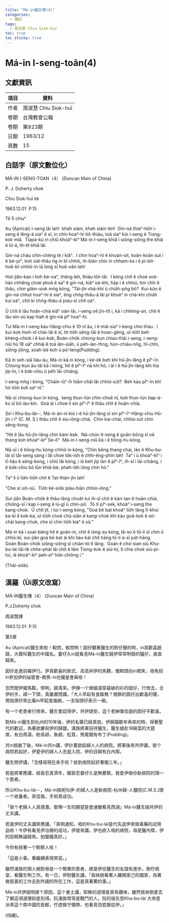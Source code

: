 ```yaml
---
title: "Má-in醫生傳(4)"
categories:
  - 傳記
tags:
  - 周淑慧 Chiu Siok-huī
toc: true
toc_sticky: true
---
```


# Má-in I-seng-toān(4)

## 文獻資訊

| 項目 | 資料 |
|---|---|
| 作者 | 周淑慧 Chiu Siok-huī |
| 卷期 | 台灣教會公報 |
| 卷期 | 第923期 |
| 日期 | 1963/12 |
| 頁數 | 15 |

## 白話字（原文數位化）

MÁ-IN I-SENG-TOAN（4） (Duncan Main of China)

P. J. Doherty chok

Chiu Siok-huī e̍k

1963.12.01  P.15

Tē 5 chiuⁿ

Au (Apricat) i-seng lâi lah!  khah siám, khah siám leh!  Gín-ná thiaⁿ-tio̍h i-seng ê lêng-á siaⁿ ê sî, in chin hoaⁿ-hí tiô-thiàu, toā siaⁿ kiò i-seng ê Tiong-kok miâ.  Tiapá-kú in chiū khoàⁿ-kìⁿ Má-in I-seng khiâ i siông-siông the khiâ ê lû-á, ti̍t-ti̍t khiâ lâi.

Gín-ná cháu chìn-chêng tè i kiâⁿ.  I chin hoaⁿ-hí ê khoán-sit, koân-koân sut i ê bé-piⁿ, koh oa̍t-thâu ǹg in bî chhiò, m̄-bián chio in chham-ka i ê pì-bi̍t-hoē-bî-chhiò-in iā lóng sī hoē-oân lah!

Hut-jiân-kan i tioh bé-oaⁿ, thêng leh, thiàu lo̍h-lâi.  I kéng chi̍t ê choè soè-hàn chhēng choè phoà ê saⁿ ê gín-ná, kiâⁿ oá-khì, ha̍p i ê chhiú, tìm chi̍t-ē thâu, chin giâm-siok mn̄g kóng, "Tāi-jîn chá-khí ū chia̍h-pn̄g bô?  Kui-kûn ê gín-ná chhut hoaⁿ-hí ê siaⁿ, ēng chńg-thâu-á lâi pí khoàⁿ in chá-khí chia̍h kuí oáⁿ, chi̍t ki chńg-thâu-á piáu-sī chi̍t oáⁿ.

Ū chi̍t ê lāu hoān-chiá kiâⁿ oán-lâi, i-seng oē jīn-tit i, kā i chhéng-an, chit ê lāu sin-sū kap hiah ê gín-ná pîⁿ hoaⁿ-hí.

Tuì Má-in I-seng kàu Hâng-chiu ê 10 nî āu, i ê miâ-siaⁿ í-keng chin tháu.  I kui-kok hioh-nî chài-lâi ê sî, tit-tio̍h sēng-tāi ê hoan-gêng, uī-tio̍h beh khèng-chiok i ê kui-kok, Boán-cho̍k chiong-kun chiau-thāi i-seng, i-seng-niû hù 18 oáⁿ chhài ê toā iân-sia̍h, ū pe̍h-iàn-thng, hún-chiáu-nn̄g, hî-chhì, siông-jiông, soah-bé koh ū pò͘-teng(Pudding).

Kā in seh-siā liáu-āu, Má-in kā in kóng, i kè-e̍k beh khí hū-jîn-lâng ê pīⁿ-īn.  Chiong-kun āu-lâi kā i kóng, hit ê pīⁿ-īⁿ nā khí hó, i ài i ê hū-jîn-lâng khì hia ji̍p-īn, i ê ba̍k-chiu ū pe̍h lāi-chiàng.

I-seng mn̄g i kóng, "Cháín-iūⁿ m̄ hiān-chāi lâi chhiú-su̍t?  Beh kàu pīⁿ-īn khí hó tio̍h koh saⁿ nî."

Nā-sī chiong-kun ìn kóng,  keng thun-lún chin-choē nî, koh thun-lún tiap-á-kú sī bô iàu-kín.  Goá ài i choè lí sin pīⁿ-īⁿ ê thâu chi̍t ê hoān-chiá.

Só͘-í Khu-bu-lái--, Má-in án-ni kiò i-ê hū-jîn-lâng sī sin pīⁿ-īⁿ-Hâng-chiu Hū-jîn i-īⁿ (C. M. S.) thâu chi̍t ê siu-iông-chiá.  Chin kai-chài, chhiú-su̍t chin sêng-kong.

"Hit ê lāu hū-jîn-lâng chin kám-kek.  Ná-chún it-seng ê goān-bōng sī oē thang koh khoàⁿ-kìⁿ Se-ô͘"  Má-in I-seng-niû kā i ê tiōng-hu kóng.

Nā-sī i ê tiōng-hu kóng-chhiò ìn kóng, "Chin bêng thang chai, lán ê Khu-bu-lái sī tāi-seng sàng i lâi choè to̍k-io̍h ê chhì-ēng-phín lah!  Taⁿ i ū khoàⁿ-kìⁿ i tī-liâu ê sêng-kong, i chiū lâi kóng, i iā beh ji̍p lán ê pīⁿ-īⁿ, m̄-sī i lāi-chiàng, i ê ba̍k-chiu bô lūn khiâ-bé, phah-la̍h lóng chin hó."

Taⁿ lí ū lia̍h-tio̍h chi̍t ê Tat-thán-jîn lah!

"Che sī sió-sū.  Tio̍h kè-sio̍k piáu-hiān chhiò-iông."

Sui-jiân Boán-cho̍k ê thâu-lâng choa̍t-tuì m̄-sī chi̍t ê kán-tan ê hoān-chiá, chióng-sī i kap i-seng ê iú-gî ū chìn-pō͘.  Tó tī pīⁿ-sek, khoàⁿ i-seng the kang-chok.  Ū chi̍t ji̍t, i tuì i-seng kóng, "Goá bē bat khoàⁿ tio̍h lâng lī-khui ka-kī ê kok-ka, uī-tio̍h choè chû-siān ê kang-chok khì kàu goā-kok ê só͘-chāi kang-chok, che sī chin tio̍h kiaⁿ ê sū."

Má-in kā i soat-bêng hit ê goân-in, chit ê ióng-su kóng, Iâ-so͘ ê tō-lí sī chin ū chhū-bī, sui-jiân goá bē bat ài khì liáu-kái chit hāng tō-lí á-sī pa̍t-hāng.  Goán Boán-cho̍k siông-siông sī chiàn-tò͘ ê lâng.  Goán ê chó͘-sian siū Khu-bu-lái tāi-tè chhe-phài lâi chit ê lâm Tiong-kok ê siú-to͘, tī chia choè siú-pī-tuī, iā khoàⁿ-kìⁿ peh-sìⁿ ho̍k-chiông i."

(Thāi-sio̍k).

## 漢羅（Ùi原文改寫）

MÁ-IN醫生傳（4） (Duncan Main of China)

P.J.Doherty chok

周淑慧譯

1963.12.01  P.15

第5章

Au (Apricat)醫生來啦！較閃，較閃咧！囡仔聽著醫生的鈴仔聲的時，in真歡喜趒跳，大聲叫醫生的中國名。霎仔久in就看見Má-in醫生騎伊常常咧騎的驢仔，直直騎來。

囡仔走進前綴伊行。伊真歡喜的款式，高高捽伊的馬鞭，閣斡頭向in微笑，毋免招in參加伊的祕密會-微笑-in也攏是會員啦！

忽然間伊擢馬鞍，停咧，跳落來。伊揀一个做細漢穿最破的衫的囡仔，行倚去，合伊的手，頕一下頭，真嚴肅問講，「大人早起有食飯無？規群的囡仔出歡喜的聲，用指頭仔來比看in早起食幾碗，一支指頭仔表示一碗。

有一个老患者行倚來，醫生會認得伊，共伊請安，這个老紳事佮遐的囡仔平歡喜。

對Má-in醫生到杭州的10年後，伊的名聲已經真敨。伊歸國歇年再來的時，得著聖代的歡迎，為著欲慶祝伊的歸國，滿族將軍招待醫生，醫生娘赴18碗菜的大筵席，有白燕湯，粉鳥卵，魚翅，松茸，煞尾閣有布丁(Pudding)。

共in說謝了後，Má-in共in講，伊計畫欲起婦人人的病院。將軍後來共伊講，彼个病院若起好，伊愛伊的婦人人去遐入院，伊的目睭有白內障。

醫生問伊講，「怎樣毋現在來手術？欲到病院起好著閣三年。」

若是將軍應講，經吞忍真濟年，閣吞忍霎仔久是無要緊。我愛伊做你新病院的頭一个患者。

所以Khu-bu-lái－，Má-in按呢叫伊-的婦人人是新病院-杭州婦-人醫院(C.M.S.)頭一个收養者。真佳哉，手術真成功。

「彼个老婦人人真感激。那陣一生的願望是會通閣看見西湖」Má-in醫生娘共伊的丈夫講。

若是伊的丈夫講笑應講，「真明通知，咱的Khu-bu-lái是代先送伊來做毒藥的試用品啦！今伊有看見伊治療的成功，伊就來講，伊也欲入咱的病院，毋是醫內障，伊的目睭無論騎馬，拍獵攏真好。」

今你有掠著一个靼靼人啦！

「這是小事。著繼續表現笑容。」

雖然滿族的頭人絕對毋是一个簡單的患者，總是伊佮醫生的友誼有進步。倒佇病室，看醫生咧工作。有一日，伊對醫生講，「我袂捌看著人離開家己的國家，為著做慈善的工作去到外國的所在工作，這是真著驚的事。」

Má-in共伊說明彼个原因，這个勇士講，耶穌的道理是真有趣味，雖然我袂捌愛去了解這項道理抑是別項。阮滿族常常是戰鬥的人。阮的祖先受Khu-bu-lái 大帝差派來這个南中國的首都，佇遮做守備隊，也看見百姓服從伊。」

(待續)。

